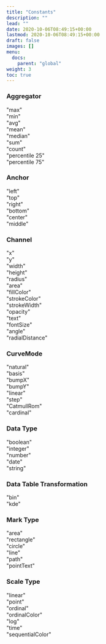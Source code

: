 ```yaml
---
title: "Constants"
description: ""
lead: ""
date: 2020-10-06T08:49:15+00:00
lastmod: 2020-10-06T08:49:15+00:00
draft: false
images: []
menu: 
  docs:
    parent: "global"
weight: 3
toc: true
---
```


### Aggregator
"max"<br>
"min"<br>
"avg"<br>
"mean"<br>
"median"<br>
"sum"<br>
"count"<br>
"percentile 25"<br>
"percentile 75"<br>

### Anchor
"left"<br>
"top"<br>
"right"<br>
"bottom"<br>
"center"<br>
"middle"<br>

### Channel
"x"<br>
"y"<br>
"width"<br>
"height"<br>
"radius"<br>
"area"<br>
"fillColor"<br>
"strokeColor"<br>
"strokeWidth"<br>
"opacity"<br>
"text"<br>
"fontSize"<br>
"angle"<br>
"radialDistance"<br>

### CurveMode
"natural"<br>
"basis"<br>
"bumpX"<br>
"bumpY"<br>
"linear"<br>
"step"<br>
"CatmullRom"<br>
"cardinal"<br>

### Data Type
"boolean"<br>
"integer"<br>
"number"<br>
"date"<br>
"string"<br>

### Data Table Transformation
"bin"<br>
"kde"<br>

### Mark Type
"area"<br>
"rectangle"<br>
"circle"<br>
"line"<br>
"path"<br>
"pointText"<br>


### Scale Type
"linear"<br>
"point"<br>
"ordinal"<br>
"ordinalColor"<br>
"log"<br>
"time"<br>
"sequentialColor"<br>